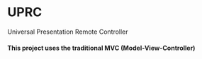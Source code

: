 # UPRC
Universal Presentation Remote Controller

#### This project uses the traditional MVC (Model-View-Controller)
